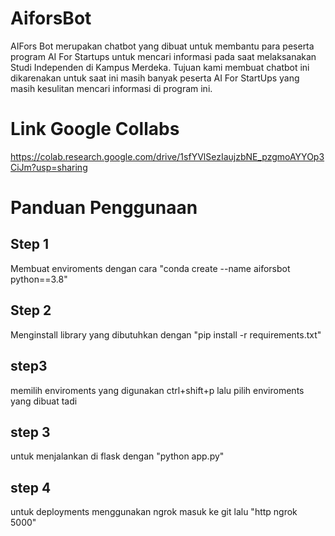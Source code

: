# AiforsBot
AIFors Bot merupakan chatbot yang dibuat untuk membantu para peserta program AI For Startups untuk mencari informasi pada saat melaksanakan  Studi Independen di Kampus Merdeka. Tujuan kami membuat chatbot ini  dikarenakan untuk saat ini masih banyak peserta AI For StartUps yang  masih kesulitan mencari informasi di program ini.
# Link Google Collabs
https://colab.research.google.com/drive/1sfYVlSezIaujzbNE_pzgmoAYYOp3CiJm?usp=sharing
# Panduan Penggunaan
## Step 1
Membuat enviroments dengan cara "conda create --name aiforsbot python==3.8"
## Step 2 
Menginstall library yang dibutuhkan dengan "pip install -r requirements.txt"
## step3
memilih enviroments yang digunakan ctrl+shift+p lalu pilih enviroments yang dibuat tadi
## step 3 
untuk menjalankan di flask dengan "python app.py"
## step 4 
untuk deployments menggunakan ngrok masuk ke git lalu "http ngrok 5000"
